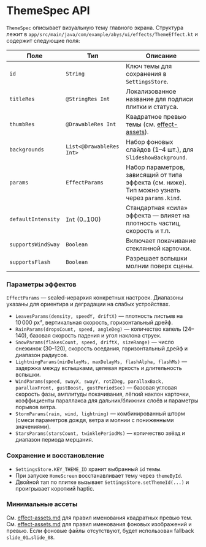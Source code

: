 # ThemeSpec API

`ThemeSpec` описывает визуальную тему главного экрана. Структура лежит в
`app/src/main/java/com/example/abys/ui/effects/ThemeEffect.kt` и содержит следующие поля:

| Поле | Тип | Описание |
| --- | --- | --- |
| `id` | `String` | Ключ темы для сохранения в `SettingsStore`. |
| `titleRes` | `@StringRes Int` | Локализованное название для подписи плитки и статуса. |
| `thumbRes` | `@DrawableRes Int` | Квадратное превью темы (см. [effect-assets](effect-assets.md)). |
| `backgrounds` | `List<@DrawableRes Int>` | Набор фоновых слайдов (1–4 шт.), для `SlideshowBackground`. |
| `params` | `EffectParams` | Набор параметров, зависящий от типа эффекта (см. ниже). Тип можно узнать через `params.kind`. |
| `defaultIntensity` | `Int` (0..100) | Стандартная «сила» эффекта — влияет на плотность частиц, скорость и т.п. |
| `supportsWindSway` | `Boolean` | Включает покачивание стеклянной карточки. |
| `supportsFlash` | `Boolean` | Разрешает вспышки молнии поверх сцены. |

### Параметры эффектов

`EffectParams` — sealed-иерархия конкретных настроек. Диапазоны указаны для ориентира и деградации на
слабых устройствах.

* `LeavesParams(density, speedY, driftX)` — плотность листьев на 10 000 px², вертикальная скорость,
  горизонтальный дрейф.
* `RainParams(dropsCount, speed, angleDeg)` — количество капель (24–140), базовая скорость падения и
  угол наклона струек.
* `SnowParams(flakesCount, speed, driftX, sizeRange)` — число снежинок (30–120), скорость оседания,
  горизонтальный дрейф и диапазон радиусов.
* `LightningParams(minDelayMs, maxDelayMs, flashAlpha, flashMs)` — задержка между вспышками,
  целевая яркость и длительность вспышки.
* `WindParams(speed, swayX, swayY, rotZDeg, parallaxBack, parallaxFront, gustBoost, gustPeriodSec)` —
  базовая угловая скорость фазы, амплитуды покачивания, лёгкий наклон карточки, коэффициенты параллакса
  для дальних/ближних слоёв и параметры порывов ветра.
* `StormParams(rain, wind, lightning)` — комбинированный шторм (смеси параметров дождя, ветра и
  молнии с пониженными значениями).
* `StarsParams(starsCount, twinklePeriodMs)` — количество звёзд и диапазон периода мерцания.

### Сохранение и восстановление

* `SettingsStore.KEY_THEME_ID` хранит выбранный `id` темы.
* При запуске `HomeScreen` восстанавливает тему через `themeById`.
* Двойной тап по плитке вызывает `SettingsStore.setThemeId(...)` и проигрывает короткий haptic.

### Минимальные ассеты

См. [effect-assets.md](effect-assets.md) для правил именования квадратных превью тем.
См. [effect-assets.md](effect-assets.md) для правил именования фоновых изображений и превью. Если
фоновые файлы отсутствуют, будет использован fallback `slide_01…slide_08`.
